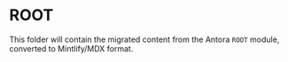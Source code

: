 # ROOT

This folder will contain the migrated content from the Antora `ROOT` module, converted to Mintlify/MDX format.
